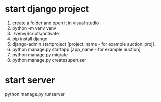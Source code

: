 # start django project
1. create a folder and open it in visual studio
2. python -m venv venv
3. ./venv/Scripts/activate
4. pip install django
5. django-admin startproject [project_name - for example auction_proj] .
6. python manage.py startapp [app_name - for example auction]
7. python manage.py migrate
8. python manage.py createsuperuser

# start server
python manage.py runserver
